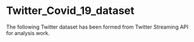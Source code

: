 # Twitter_Covid_19_dataset
The following Twitter dataset has been formed from Twitter Streaming API for analysis work. 
